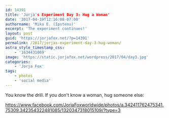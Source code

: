 ```yaml
---
id: 14391
title: 'Jorja's Experiment Day 3: Hug a Woman'
date: '2017-04-19T12:16:08-07:00'
authorname: 'Mika E. (Ipstenu)'
excerpt: 'The experiment continues!'
layout: post
guid: 'https://jorjafox.net/?p=14391'
permalink: /2017/jorjas-experiment-day-3-hug-woman/
astra_style_timestamp_css:
    - '1634431069'
image: 'https://static.jorjafox.net/wordpress/2017/04/day3.jpg'
categories:
    - 'Jorja Fox'
tags:
    - photos
    - 'social media'
---
```


You know the drill. If you don't know a woman, hug someone else:

https://www.facebook.com/JorjaFoxworldwide/photos/a.342411762475341.75309.342354322481085/1320347318015109/?type=3

&nbsp;
